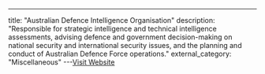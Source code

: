 ---
title: "Australian Defence Intelligence Organisation"
description: "Responsible for strategic intelligence and technical intelligence assessments, advising defence and government decision-making on national security and international security issues, and the planning and conduct of Australian Defence Force operations."
external_category: "Miscellaneous"
---[Visit Website](http://www.defence.gov.au/dio/index.shtml)

